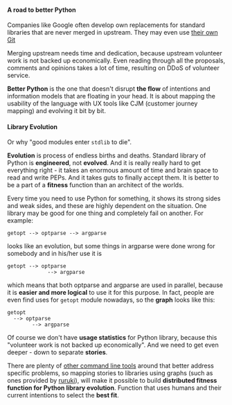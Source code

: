 
#### A road to better Python

Companies like Google often develop own replacements
for standard libraries that are never merged in upstream.
They may even use [their own Git](http://commondatastorage.googleapis.com/chrome-infra-docs/flat/depot_tools/docs/html/depot_tools.html)

Merging upstream needs time and dedication, because
upstream volunteer work is not backed up economically.
Even reading through all the proposals, comments and
opinions takes a lot of time, resulting on DDoS of
volunteer service.

**Better Python** is the one that doesn't disrupt
**the flow** of intentions and information models that
are floating in your head. It is about mapping the
usability of the language with UX tools like CJM
(customer journey mapping) and evolving it bit by bit.


#### Library Evolution

Or why "good modules enter `stdlib` to die".

**Evolution** is process of endless births and deaths.
Standard library of Python is **engineered**, not
__evolved__. And it is really really hard to get
everything right - it takes an enormous amount of time
and brain space to read and write PEPs. And it takes
guts to finally accept them. It is better to be a part
of a **fitness** function than an architect of the
worlds.

Every time you need to use Python for something, it
shows its strong sides and weak sides, and these are
highly dependent on the situation. One library may be
good for one thing and completely fail on another.
For example:

    getopt --> optparse --> argparse
    
looks like an evolution, but some things in argparse
were done wrong for somebody and in his/her use it is

    getopt --> optparse
                 --> argparse

which means that both optparse and argparse are used
in parallel, because it is **easier and more logical**
to use it for this purpose. In fact, people are even
find uses for `getopt` module nowadays, so the **graph**
looks like this:

    getopt
      --> optparse
            --> argparse

Of course we don't have **usage statistics** for Python
library, because this "volunteer work is not backed up
economically". And we need to get even deeper - down to
separate **stories**.

There are plenty of
[other command line tools](https://github.com/vinta/awesome-python#command-line-tools)
around that better address specific problems, so mapping
stories to libraries using graphs (such as ones provided
by [ruruki](https://github.com/optiver/ruruki-eye)),
will make it possible to build **distributed fitness
function for Python library evolution**. Function that
uses humans and their current intentions to select the
**best fit**.
